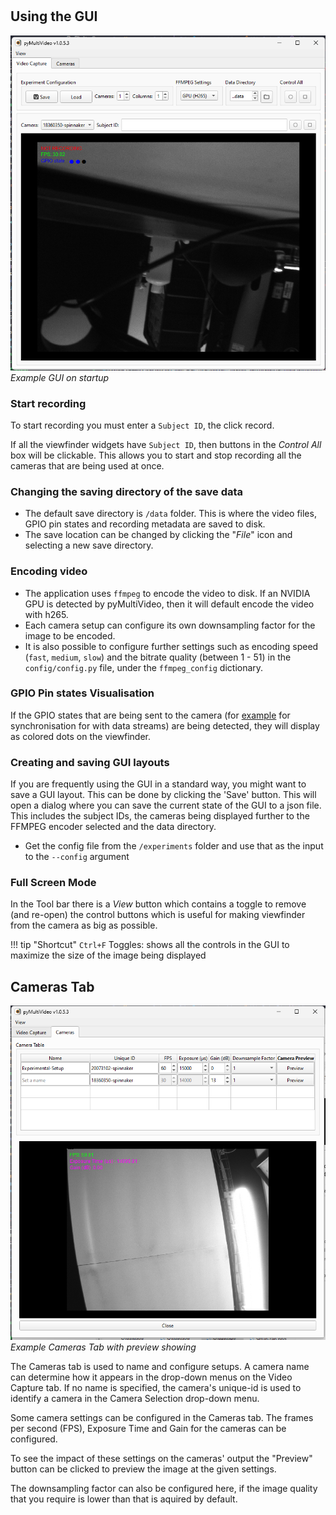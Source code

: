 #

## Using the GUI

![Start-up GUI](../media/start-up-gui.png)
_Example GUI on startup_

### Start recording

To start recording you must enter a `Subject ID`, the click record.

If all the viewfinder widgets have `Subject ID`, then buttons in the _Control All_ box will be clickable. This allows you to start and stop recording all the cameras that are being used at once.

### Changing the saving directory of the save data

- The default save directory is `/data` folder. This is where the video files, GPIO pin states and recording metadata are saved to disk.
- The save location can be changed by clicking the "_File_" icon and selecting a new save directory.

### Encoding video

- The application uses `ffmpeg` to encode the video to disk. If an NVIDIA GPU is detected by pyMultiVideo, then it will default encode the video with h265.
- Each camera setup can configure its own downsampling factor for the image to be encoded.
- It is also possible to configure further settings such as encoding speed (`fast`, `medium`, `slow`) and the bitrate quality (between 1 - 51) in the `config/config.py` file, under the `ffmpeg_config` dictionary.

### GPIO Pin states Visualisation

If the GPIO states that are being sent to the camera (for [example](https://pycontrol.readthedocs.io/en/latest/user-guide/synchronisation/) for synchronisation for with data streams) are being detected, they will display as colored dots on the viewfinder.

### Creating and saving GUI layouts

If you are frequently using the GUI in a standard way, you might want to save a GUI layout. This can be done by clicking the 'Save' button. This will open a dialog where you can save the current state of the GUI to a json file. This includes the subject IDs, the cameras being displayed further to the FFMPEG encoder selected and the data directory.

- Get the config file from the `/experiments` folder and use that as the input to the `--config` argument

### Full Screen Mode

In the Tool bar there is a _View_ button which contains a toggle to remove (and re-open) the control buttons which is useful for making viewfinder from the camera as big as possible.

!!! tip "Shortcut"
`Ctrl+F` Toggles: shows all the controls in the GUI to maximize the size of the image being displayed

## Cameras Tab

![cameras-tab](../media/Setup-tab.png)
_Example Cameras Tab with preview showing_

The Cameras tab is used to name and configure setups. A camera name can determine how it appears in the drop-down menus on the Video Capture tab. If no name is specified, the camera's unique-id is used to identify a camera in the Camera Selection drop-down menu.

Some camera settings can be configured in the Cameras tab. The frames per second (FPS), Exposure Time and Gain for the cameras can be configured.

To see the impact of these settings on the cameras' output the "Preview" button can be clicked to preview the image at the given settings.

The downsampling factor can also be configured here, if the image quality that you require is lower than that is aquired by default.
